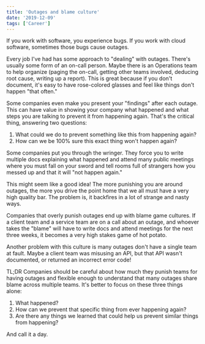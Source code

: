 ```yaml
---
title: 'Outages and blame culture'
date: '2019-12-09'
tags: ['Career']
---
```


If you work with software, you experience bugs. If you work with cloud software, sometimes those bugs cause outages.

Every job I've had has some approach to "dealing" with outages. There's usually some form of an on-call person. Maybe there is an Operations team to help organize (paging the on-call, getting other teams involved, deducing root cause, writing up a report). This is great because if you don't document, it's easy to have rose-colored glasses and feel like things don't happen "that often."

Some companies even make you present your "findings" after each outage. This can have value in showing your company what happened and what steps you are talking to prevent it from happening again. That's the critical thing, answering two questions:

1. What could we do to prevent something like this from happening again?
2. How can we be 100% sure this exact thing won't happen again?

Some companies put you through the wringer. They force you to write multiple docs explaining what happened and attend many public meetings where you must fall on your sword and tell rooms full of strangers how you messed up and that it will "not happen again."

This might seem like a good idea! The more punishing you are around outages, the more you drive the point home that we all must have a very high quality bar. The problem is, it backfires in a lot of strange and nasty ways.

Companies that overly punish outages end up with blame game cultures. If a client team and a service team are on a call about an outage, and whoever takes the "blame" will have to write docs and attend meetings for the next three weeks, it becomes a very high stakes game of hot potato.

Another problem with this culture is many outages don't have a single team at fault. Maybe a client team was misusing an API, but that API wasn't documented, or returned an incorrect error code!

TL;DR Companies should be careful about how much they punish teams for having outages and flexible enough to understand that many outages share blame across multiple teams. It's better to focus on these three things alone:

1. What happened?
2. How can we prevent that specific thing from ever happening again?
3. Are there any things we learned that could help us prevent similar things from happening?

And call it a day.
